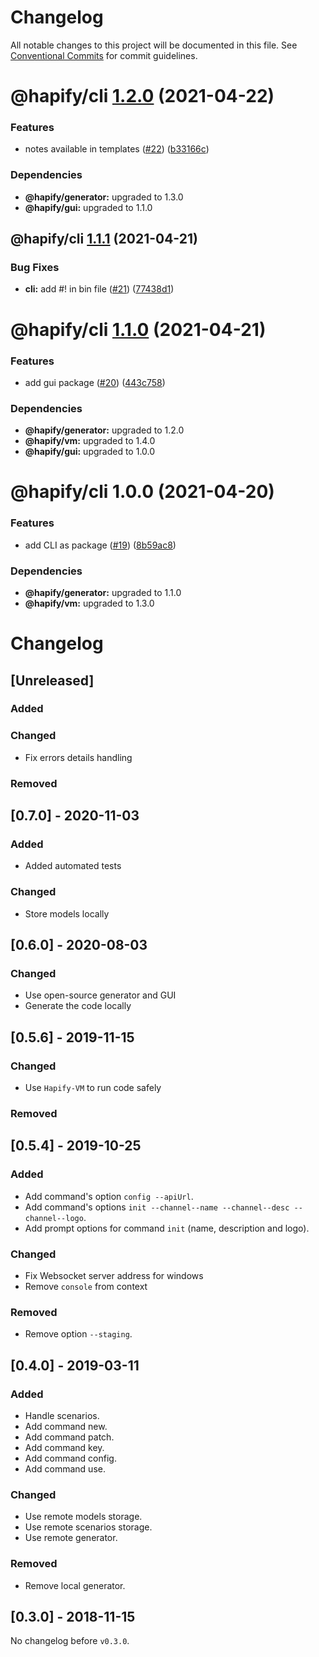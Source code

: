 # Changelog

All notable changes to this project will be documented in this file. See
[Conventional Commits](https://conventionalcommits.org) for commit guidelines.

# @hapify/cli [1.2.0](https://github.com/hapify/hapify/compare/@hapify/cli@1.1.1...@hapify/cli@1.2.0) (2021-04-22)


### Features

* notes available in templates ([#22](https://github.com/hapify/hapify/issues/22)) ([b33166c](https://github.com/hapify/hapify/commit/b33166c855a11639b9d67d96ecd8d2a7146bb827))





### Dependencies

* **@hapify/generator:** upgraded to 1.3.0
* **@hapify/gui:** upgraded to 1.1.0

## @hapify/cli [1.1.1](https://github.com/hapify/hapify/compare/@hapify/cli@1.1.0...@hapify/cli@1.1.1) (2021-04-21)


### Bug Fixes

* **cli:** add #! in bin file ([#21](https://github.com/hapify/hapify/issues/21)) ([77438d1](https://github.com/hapify/hapify/commit/77438d1e78cbca31e8292fa5d07f37767c4b20d0))

# @hapify/cli [1.1.0](https://github.com/hapify/hapify/compare/@hapify/cli@1.0.0...@hapify/cli@1.1.0) (2021-04-21)


### Features

* add gui package ([#20](https://github.com/hapify/hapify/issues/20)) ([443c758](https://github.com/hapify/hapify/commit/443c758804b0477005fe2ef15fc0c8f64794115d))





### Dependencies

* **@hapify/generator:** upgraded to 1.2.0
* **@hapify/vm:** upgraded to 1.4.0
* **@hapify/gui:** upgraded to 1.0.0

# @hapify/cli 1.0.0 (2021-04-20)


### Features

* add CLI as package ([#19](https://github.com/hapify/hapify/issues/19)) ([8b59ac8](https://github.com/hapify/hapify/commit/8b59ac8e7d07465d96c6fe165ffff1159b7d7c3a))





### Dependencies

* **@hapify/generator:** upgraded to 1.1.0
* **@hapify/vm:** upgraded to 1.3.0

# Changelog

## [Unreleased]

### Added

### Changed

- Fix errors details handling

### Removed

## [0.7.0] - 2020-11-03

### Added

- Added automated tests

### Changed

- Store models locally

## [0.6.0] - 2020-08-03

### Changed

- Use open-source generator and GUI
- Generate the code locally

## [0.5.6] - 2019-11-15

### Changed

-   Use `Hapify-VM` to run code safely

### Removed

## [0.5.4] - 2019-10-25

### Added

-   Add command's option `config --apiUrl`.
-   Add command's options `init --channel--name --channel--desc --channel--logo`.
-   Add prompt options for command `init` (name, description and logo).

### Changed

-   Fix Websocket server address for windows
-   Remove `console` from context

### Removed

-   Remove option `--staging`.

## [0.4.0] - 2019-03-11

### Added

-   Handle scenarios.
-   Add command new.
-   Add command patch.
-   Add command key.
-   Add command config.
-   Add command use.

### Changed

-   Use remote models storage.
-   Use remote scenarios storage.
-   Use remote generator.

### Removed

-   Remove local generator.

## [0.3.0] - 2018-11-15

No changelog before `v0.3.0`.
